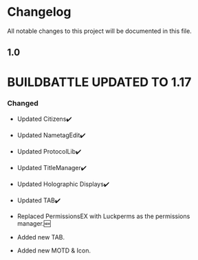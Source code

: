 # Changelog
All notable changes to this project will be documented in this file.

## 1.0

# BUILDBATTLE UPDATED TO 1.17

### Changed

- Updated Citizens✔️
- Updated NametagEdit✔️
- Updated ProtocolLib✔️
- Updated TitleManager✔️
- Updated Holographic Displays✔️
- Updated TAB✔️

- Replaced PermissionsEX with Luckperms as the permissions manager.🆕

- Added new TAB.
- Added new MOTD & Icon.
